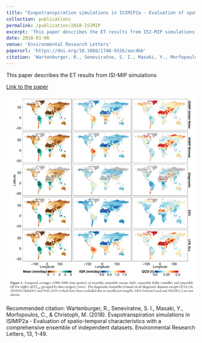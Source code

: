 ```yaml
---
title: "Evapotranspiration simulations in ISIMIP2a - Evaluation of spatio-temporal characteristics with a comprehensive ensemble of independent datasets"
collection: publications
permalink: /publication/2018-ISIMIP
excerpt: 'This paper describes the ET results from ISI-MIP simulations'
date: 2018-01-06
venue: 'Environmental Research Letters'
paperurl: 'https://doi.org/10.1088/1748-9326/aac4bb'
citation: 'Wartenburger, R., Seneviratne, S. I., Masaki, Y., Morfopoulos, C., &amp; Christoph, M. (2018). Evapotranspiration simulations in ISIMIP2a - Evaluation of spatio-temporal characteristics with a comprehensive ensemble of independent datasets. Environmental Research Letters, 13, 1-49. '
---
```

This paper describes the ET results from ISI-MIP simulations

[Link to the paper](https://doi.org/10.1088/1748-9326/aac4bb)

![image](../images/papers/2018-ISIMIP.png)

Recommended citation: Wartenburger, R., Seneviratne, S. I., Masaki, Y., Morfopoulos, C., & Christoph, M. (2018). Evapotranspiration simulations in ISIMIP2a - Evaluation of spatio-temporal characteristics with a comprehensive ensemble of independent datasets. Environmental Research Letters, 13, 1-49. 